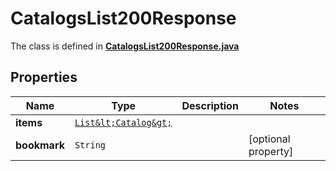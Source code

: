 

# CatalogsList200Response

The class is defined in **[CatalogsList200Response.java](../../src/main/java/org/openapitools/model/CatalogsList200Response.java)**

## Properties

Name | Type | Description | Notes
------------ | ------------- | ------------- | -------------
**items** | [`List&lt;Catalog&gt;`](Catalog.md) |  | 
**bookmark** | `String` |  |  [optional property]




